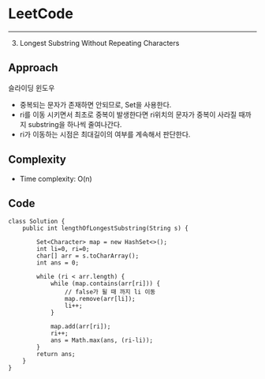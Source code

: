 [//]: # (# Intuition)
<!-- Describe your first thoughts on how to solve this problem. -->


# LeetCode
___
3. Longest Substring Without Repeating Characters


## Approach
슬라이딩 윈도우  
- 중복되는 문자가 존재하면 안되므로, Set을 사용한다.  
- ri를 이동 시키면서 최초로 중복이 발생한다면 ri위치의 문자가 중복이 사라질 때까지 substring을 하나씩 줄여나간다.  
- ri가 이동하는 시점은 최대길이의 여부를 계속해서 판단한다.

[//]: # (<!-- Describe your approach to solving the problem. -->)


## Complexity

- Time complexity: O(n)   

[//]: # (<!-- Add your time complexity here, e.g. $$O&#40;n&#41;$$ -->)

[//]: # ()
[//]: # ([//]: # &#40;- Space complexity:&#41;)
[//]: # (<!-- Add your space complexity here, e.g. $$O&#40;n&#41;$$ -->)

## Code
```
class Solution {
    public int lengthOfLongestSubstring(String s) {
        
        Set<Character> map = new HashSet<>();
        int li=0, ri=0;
        char[] arr = s.toCharArray();
        int ans = 0;
        
        while (ri < arr.length) {
            while (map.contains(arr[ri])) {
                // false가 될 때 까지 li 이동
                map.remove(arr[li]);
                li++;
            }

            map.add(arr[ri]);
            ri++;
            ans = Math.max(ans, (ri-li));
        }
        return ans;
    }
}
```